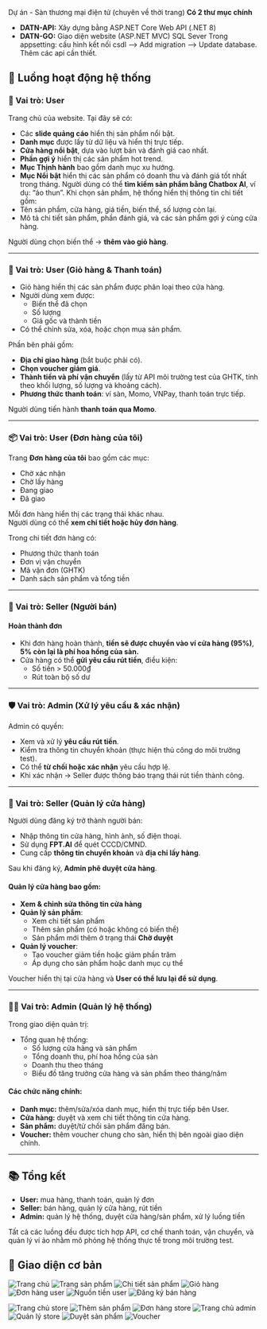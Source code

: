  Dự án - Sàn thương mại điện tử (chuyên về thời trang) 
**Có 2 thư mục chính**
- **DATN-API:** Xây dựng bằng ASP.NET Core Web API (.NET 8)
- **DATN-GO:** Giao diện website (ASP.NET MVC)
SQL Sever
Trong appsetting: cấu hình kết nối csdl --> Add migration --> Update database. Thêm các api cần thiết.

## 🧩 Luồng hoạt động hệ thống

### 🧍 Vai trò: User

Trang chủ của website. Tại đây sẽ có:
- Các **slide quảng cáo** hiển thị sản phẩm nổi bật.
- **Danh mục** được lấy từ dữ liệu và hiển thị trực tiếp.
- **Cửa hàng nổi bật**, dựa vào lượt bán và đánh giá cao nhất.
- **Phần gợi ý** hiển thị các sản phẩm hot trend.
- **Mục Thịnh hành** bao gồm danh mục xu hướng.
- **Mục Nổi bật** hiển thị các sản phẩm có doanh thu và đánh giá tốt nhất trong tháng.
Người dùng có thể **tìm kiếm sản phẩm bằng Chatbox AI**, ví dụ: “áo thun”.
Khi chọn sản phẩm, hệ thống hiển thị thông tin chi tiết gồm:
- Tên sản phẩm, cửa hàng, giá tiền, biến thể, số lượng còn lại.
- Mô tả chi tiết sản phẩm, phần đánh giá, và các sản phẩm gợi ý cùng cửa hàng.

Người dùng chọn biến thể → **thêm vào giỏ hàng**.

---

### 🛒 Vai trò: User (Giỏ hàng & Thanh toán)

- Giỏ hàng hiển thị các sản phẩm được phân loại theo cửa hàng.
- Người dùng xem được:
  - Biến thể đã chọn
  - Số lượng
  - Giá gốc và thành tiền
- Có thể chỉnh sửa, xóa, hoặc chọn mua sản phẩm.

Phần bên phải gồm:
- **Địa chỉ giao hàng** (bắt buộc phải có).
- **Chọn voucher giảm giá**.
- **Thành tiền và phí vận chuyển** (lấy từ API môi trường test của GHTK, tính theo khối lượng, số lượng và khoảng cách).
- **Phương thức thanh toán**: ví sàn, Momo, VNPay, thanh toán trực tiếp.

Người dùng tiến hành **thanh toán qua Momo**.

---

### 📦 Vai trò: User (Đơn hàng của tôi)

Trang **Đơn hàng của tôi** bao gồm các mục:
- Chờ xác nhận
- Chờ lấy hàng
- Đang giao
- Đã giao

Mỗi đơn hàng hiển thị các trạng thái khác nhau.  
Người dùng có thể **xem chi tiết hoặc hủy đơn hàng**.

Trong chi tiết đơn hàng có:
- Phương thức thanh toán
- Đơn vị vận chuyển
- Mã vận đơn (GHTK)
- Danh sách sản phẩm và tổng tiền

---

### 🏪 Vai trò: Seller (Người bán)

#### Hoàn thành đơn
- Khi đơn hàng hoàn thành, **tiền sẽ được chuyển vào ví cửa hàng (95%)**,  
  **5% còn lại là phí hoa hồng của sàn.**
- Cửa hàng có thể **gửi yêu cầu rút tiền**, điều kiện:
  - Số tiền > 50.000₫
  - Rút toàn bộ số dư
---

### 🛡️ Vai trò: Admin (Xử lý yêu cầu & xác nhận)

Admin có quyền:
- Xem và xử lý **yêu cầu rút tiền**.
- Kiểm tra thông tin chuyển khoản (thực hiện thủ công do môi trường test).
- Có thể **từ chối hoặc xác nhận** yêu cầu hợp lệ.
- Khi xác nhận → Seller được thông báo trạng thái rút tiền thành công.

---

### 🧾 Vai trò: Seller (Quản lý cửa hàng)

Người dùng đăng ký trở thành người bán:
- Nhập thông tin cửa hàng, hình ảnh, số điện thoại.
- Sử dụng **FPT.AI** để quét CCCD/CMND.
- Cung cấp **thông tin chuyển khoản** và **địa chỉ lấy hàng**.

Sau khi đăng ký, **Admin phê duyệt cửa hàng**.

#### Quản lý cửa hàng bao gồm:
- **Xem & chỉnh sửa thông tin cửa hàng**
- **Quản lý sản phẩm**:
  - Xem chi tiết sản phẩm
  - Thêm sản phẩm (có hoặc không có biến thể)
  - Sản phẩm mới thêm ở trạng thái **Chờ duyệt**
- **Quản lý voucher**:
  - Tạo voucher giảm tiền hoặc giảm phần trăm
  - Áp dụng cho sản phẩm hoặc danh mục cụ thể

Voucher hiển thị tại cửa hàng và **User có thể lưu lại để sử dụng**.

---

### 🧑‍💼 Vai trò: Admin (Quản lý hệ thống)

Trong giao diện quản trị:
- Tổng quan hệ thống:
  - Số lượng cửa hàng và sản phẩm
  - Tổng doanh thu, phí hoa hồng của sàn
  - Doanh thu theo tháng
  - Biểu đồ tăng trưởng cửa hàng và sản phẩm theo tháng/năm

#### Các chức năng chính:
- **Danh mục:** thêm/sửa/xóa danh mục, hiển thị trực tiếp bên User.
- **Cửa hàng:** duyệt và xem chi tiết thông tin cửa hàng.
- **Sản phẩm:** duyệt/từ chối sản phẩm đăng bán.
- **Voucher:** thêm voucher chung cho sàn, hiển thị bên ngoài giao diện chính.

---

## 📚 Tổng kết
- **User:** mua hàng, thanh toán, quản lý đơn
- **Seller:** bán hàng, quản lý cửa hàng, rút tiền
- **Admin:** quản lý hệ thống, duyệt cửa hàng/sản phẩm, xử lý luồng tiền

Tất cả các luồng đều được tích hợp API, cơ chế thanh toán, vận chuyển, và quản lý ví ảo nhằm mô phỏng hệ thống thực tế trong môi trường test.

## 📸 Giao diện cơ bản

![Trang chủ](./imagemd/Trang%20chủ.png)
![Trang sản phẩm](./imagemd/Trang%20sản%20phẩm.png)
![Chi tiết sản phẩm](./imagemd/Chi%20tiết%20sp.png)
![Giỏ hàng](./imagemd/Giỏ%20hàng.png)
![Đơn hàng user](./imagemd/Đơn%20hàng%20user.png)
![Nguồn tiền user](./imagemd/Nguồn%20tiền%20user.png)
![Đăng ký bán hàng](./imagemd/Đk%20Bán%20hàng.png)

![Trang chủ store](./imagemd/Trang%20chủ%20store.png)
![Thêm sản phẩm](./imagemd/Thêm%20sản%20phẩm.png)
![Đơn hàng store](./imagemd/Đơn%20hàng%20store.png)
![Trang chủ admin](./imagemd/Trang%20chủ%20admin.png)
![Quản lý store](./imagemd/Quản%20lý%20store.png)
![Duyệt sản phẩm](./imagemd/Duyệt%20sản%20phẩm.png)
![Voucher](./imagemd/Voucher.png)


